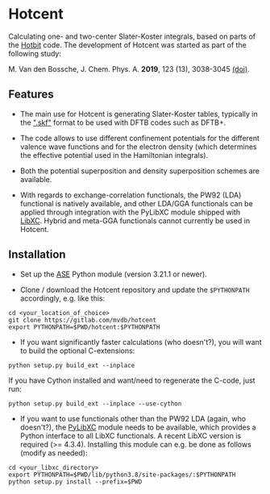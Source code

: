 # Hotcent

Calculating one- and two-center Slater-Koster integrals,
based on parts of the [Hotbit](https://github.com/pekkosk/hotbit/)
code. The development of Hotcent was started as part of the
following study:

M. Van den Bossche, J. Chem. Phys. A. **2019**, 123 (13), 3038-3045
[(doi)](https://dx.doi.org/10.1021/acs.jpca.9b00927).


## Features

* The main use for Hotcent is generating Slater-Koster tables,
typically in the [".skf"](https://www.dftb.org/fileadmin/DFTB/public/misc/slakoformat.pdf)
format to be used with DFTB codes such as DFTB+.

* The code allows to use different confinement potentials for
the different valence wave functions and for the electron density
(which determines the effective potential used in the Hamiltonian
integrals).

* Both the potential superposition and density superposition
schemes are available.

* With regards to exchange-correlation functionals, the PW92
(LDA) functional is natively available, and other LDA/GGA
functionals can be applied through integration with the PyLibXC
module shipped with [LibXC](https://www.tddft.org/programs/libxc).
Hybrid and meta-GGA functionals cannot currently be used in
Hotcent.


## Installation

* Set up the [ASE](https://wiki.fysik.dtu.dk/ase/) Python module
  (version 3.21.1 or newer).

* Clone / download the Hotcent repository and update the
`$PYTHONPATH` accordingly, e.g. like this:
```shell
cd <your_location_of_choice>
git clone https://gitlab.com/mvdb/hotcent
export PYTHONPATH=$PWD/hotcent:$PYTHONPATH
```

* If you want significantly faster calculations (who doesn't?),
you will want to build the optional C-extensions:
```shell
python setup.py build_ext --inplace
```
If you have Cython installed and want/need to regenerate the C-code,
just run:
```shell
python setup.py build_ext --inplace --use-cython
```

* If you want to use functionals other than the PW92 LDA (again, who doesn't?),
the [PyLibXC](https://www.tddft.org/programs/libxc/installation/#python-library)
module needs to be available, which provides a Python interface to all
LibXC functionals. A recent LibXC version is required (>= 4.3.4).
Installing this module can e.g. be done as follows (modify as needed):
```shell
cd <your_libxc_directory>
export PYTHONPATH=$PWD/lib/python3.8/site-packages/:$PYTHONPATH
python setup.py install --prefix=$PWD
```
